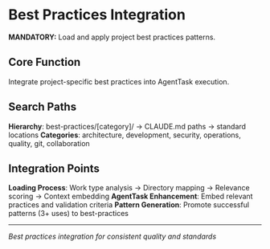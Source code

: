 # Best Practices Integration

**MANDATORY:** Load and apply project best practices patterns.

## Core Function

Integrate project-specific best practices into AgentTask execution.

## Search Paths

**Hierarchy**: best-practices/[category]/ → CLAUDE.md paths → standard locations
**Categories**: architecture, development, security, operations, quality, git, collaboration

## Integration Points

**Loading Process**: Work type analysis → Directory mapping → Relevance scoring → Context embedding
**AgentTask Enhancement**: Embed relevant practices and validation criteria
**Pattern Generation**: Promote successful patterns (3+ uses) to best-practices

---
*Best practices integration for consistent quality and standards*
